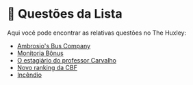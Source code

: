 # 📜 Questões da Lista

Aqui você pode encontrar as relativas questões no The Huxley:<br>
* [Ambrosio's Bus Company](https://www.thehuxley.com/problem/268?quizId=7392)<br>
* [Monitoria Bônus](https://www.thehuxley.com/problem/3948?quizId=7392)<br>
* [O estagiário do professor Carvalho](https://www.thehuxley.com/problem/3945?quizId=7392)<br>
* [Novo ranking da CBF](https://www.thehuxley.com/problem/3946?quizId=7392)<br>
* [Incêndio](https://www.thehuxley.com/problem/99?quizId=7392)<br>
